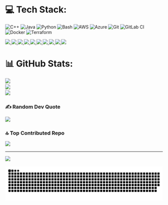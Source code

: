 
# 💻 Tech Stack:
![C++](https://img.shields.io/badge/c++-%2300599C.svg?style=for-the-badge&logo=c%2B%2B&logoColor=white) ![Java](https://img.shields.io/badge/java-%23ED8B00.svg?style=for-the-badge&logo=openjdk&logoColor=white) ![Python](https://img.shields.io/badge/python-3670A0?style=for-the-badge&logo=python&logoColor=ffdd54) ![Bash](https://img.shields.io/badge/Bash-%23121011.svg?style=for-the-badge&logo=gnubash&logoColor=white)
 ![AWS](https://img.shields.io/badge/AWS-%23FF9900.svg?style=for-the-badge&logo=amazon-aws&logoColor=white) ![Azure](https://img.shields.io/badge/azure-%230072C6.svg?style=for-the-badge&logo=microsoftazure&logoColor=white) ![Git](https://img.shields.io/badge/git-%23F05033.svg?style=for-the-badge&logo=git&logoColor=white) ![GitLab CI](https://img.shields.io/badge/gitlab%20CI-%23181717.svg?style=for-the-badge&logo=gitlab&logoColor=white) ![Docker](https://img.shields.io/badge/docker-%230db7ed.svg?style=for-the-badge&logo=docker&logoColor=white) ![Terraform](https://img.shields.io/badge/terraform-%235835CC.svg?style=for-the-badge&logo=terraform&logoColor=white)
 <p float="left">
  <a href="https://isocpp.org/" target="_blank">
    <img src="https://miro.medium.com/v2/resize:fit:640/format:webp/0*3UD56f1LXF3Q8IrO.gif" height="90" />
  </a>
  <a href="https://www.java.com/" target="_blank">
    <img src="https://user-images.githubusercontent.com/45304978/197178414-391a5285-2ea4-46ed-b6d9-58dfd9789fd1.gif" height="90" />
  </a>
  <a href="https://www.python.org/" target="_blank">
    <img src="https://media1.giphy.com/media/KAq5w47R9rmTuvWOWa/giphy.gif" height="90" />
  </a>
  <a href="https://aws.amazon.com/" target="_blank">
    <img src="https://media.giphy.com/media/RfkkmldaqQKCc/giphy.gif" height="90" />
  </a>
  <a href="https://azure.microsoft.com/" target="_blank">
    <img src="https://media.giphy.com/media/h408T6Y5GfmXBKW62l/giphy.gif" height="90" />
  </a>
  <a href="https://git-scm.com/" target="_blank">
    <img src="https://media.giphy.com/media/kH1DBkPNyZPOk0BxrM/giphy.gif" height="90" />
  </a>
  <a href="https://about.gitlab.com/" target="_blank">
    <img src="https://media.giphy.com/media/eNAsjO55tPbgaor7ma/giphy.gif" height="90" />
  </a>
  <a href="https://www.docker.com/" target="_blank">
    <img src="https://raw.githubusercontent.com/itsksaurabh/itsksaurabh/master/assets/docker.gif" height="80" />
  </a>
  <a href="https://www.terraform.io/" target="_blank">
    <img src="https://media.giphy.com/media/v1.Y2lkPTc5MGI3NjExZjd3OXlxOGliYjdyZHVvaWZqZXE1bTlpOGE1NjR3c2FyazNhNnZxcyZlcD12MV9naWZzX3NlYXJjaCZjdD1n/XAxylRMCdpbEWUAvr8/giphy.gif" height="90" />
  </a>
  <a href="https://www.gnu.org/software/bash/" target="_blank">
    <img src="https://media.giphy.com/media/xT9IgzoKnwFNmISR8I/giphy.gif" height="90" />
  </a>
</p>



# 📊 GitHub Stats:
![](https://github-readme-stats.vercel.app/api?username=HrishiDarade&theme=dark&hide_border=false&include_all_commits=false&count_private=false)<br/>
![](https://nirzak-streak-stats.vercel.app/?user=HrishiDarade&theme=dark&hide_border=false)<br/>
![](https://github-readme-stats.vercel.app/api/top-langs/?username=HrishiDarade&theme=dark&hide_border=false&include_all_commits=false&count_private=false&layout=compact)

### ✍️ Random Dev Quote
![](https://quotes-github-readme.vercel.app/api?type=horizontal&theme=radical)

### 🔝 Top Contributed Repo
![](https://github-contributor-stats.vercel.app/api?username=HrishiDarade&limit=5&theme=dark&combine_all_yearly_contributions=true)

---
[![](https://visitcount.itsvg.in/api?id=HrishiDarade&icon=0&color=0)](https://visitcount.itsvg.in)

<!-- Proudly created with GPRM ( https://gprm.itsvg.in ) -->

<!-- Proudly created with GPRM ( https://gprm.itsvg.in ) -->
<!---
HrishiDarade/HrishiDarade is a ✨ special ✨ repository because its `README.md` (this file) appears on your GitHub profile.
You can click the Preview link to take a look at your changes.!--->


<picture>
  <source media="(prefers-color-scheme: dark)" srcset="https://raw.githubusercontent.com/HrishiDarade/HrishiDarade/output/github-snake-dark.svg" />
  <source media="(prefers-color-scheme: light)" srcset="https://raw.githubusercontent.com/HrishiDarade/HrishiDarade/output/github-snake.svg" />
  <img alt="github-snake" src="https://raw.githubusercontent.com/HrishiDarade/HrishiDarade/output/github-snake.svg" />
</picture>
